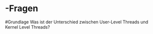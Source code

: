 -Fragen
===================

#Grundlage
Was ist der Unterschied zwischen User-Level Threads und Kernel Level Threads?

	
